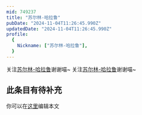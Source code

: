 ```yaml
---
mid: 749237
title: "苏尔林-哈拉鲁"
pubDate: "2024-11-04T11:26:45.990Z"
updatedDate: "2024-11-04T11:26:45.990Z"
profile:
  {
    Nickname: ["苏尔林-哈拉鲁"],
  }
---
```


关注[苏尔林-哈拉鲁](https://space.bilibili.com/749237)谢谢喵~ 关注[苏尔林-哈拉鲁](https://space.bilibili.com/749237)谢谢喵~

## 此条目有待补充
你可以在[这里](https://github.com/Yuhanawa/VTuber.ICU-Content/edit/master/v/苏尔林-哈拉鲁/index.md)编辑本文
